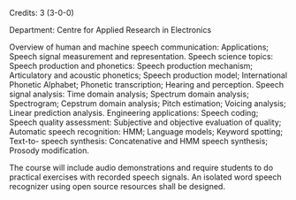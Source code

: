 Credits: 3 (3-0-0)

Department: Centre for Applied Research in Electronics

Overview of human and machine speech communication: Applications; Speech signal measurement and representation. Speech science topics: Speech production and phonetics: Speech production mechanism; Articulatory and acoustic phonetics; Speech production model; International Phonetic Alphabet; Phonetic transcription; Hearing and perception. Speech signal analysis: Time domain analysis; Spectrum domain analysis; Spectrogram; Cepstrum domain analysis; Pitch estimation; Voicing analysis; Linear prediction analysis. Engineering applications: Speech coding; Speech quality assessment: Subjective and objective evaluation of quality; Automatic speech recognition: HMM; Language models; Keyword spotting; Text-to- speech synthesis: Concatenative and HMM speech synthesis; Prosody modification.

The course will include audio demonstrations and require students to do practical exercises with recorded speech signals. An isolated word speech recognizer using open source resources shall be designed.